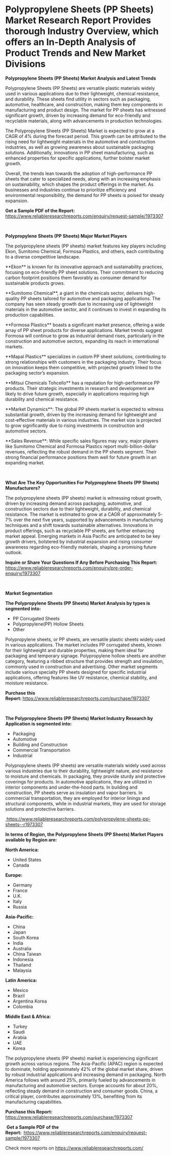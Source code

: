 <p><h1>Polypropylene Sheets (PP Sheets) Market Research Report Provides thorough Industry Overview, which offers an In-Depth Analysis of Product Trends and New Market Divisions</h1></p><p><strong>Polypropylene Sheets (PP Sheets) Market Analysis and Latest Trends</strong></p>
<p><p>Polypropylene Sheets (PP Sheets) are versatile plastic materials widely used in various applications due to their lightweight, chemical resistance, and durability. These sheets find utility in sectors such as packaging, automotive, healthcare, and construction, making them key components in manufacturing and product design. The market for PP sheets has witnessed significant growth, driven by increasing demand for eco-friendly and recyclable materials, along with advancements in production technologies.</p><p>The Polypropylene Sheets (PP Sheets) Market is expected to grow at a CAGR of 4% during the forecast period. This growth can be attributed to the rising need for lightweight materials in the automotive and construction industries, as well as growing awareness about sustainable packaging solutions. Additionally, innovations in PP sheet manufacturing, such as enhanced properties for specific applications, further bolster market growth. </p><p>Overall, the trends lean towards the adoption of high-performance PP sheets that cater to specialized needs, along with an increasing emphasis on sustainability, which shapes the product offerings in the market. As businesses and industries continue to prioritize efficiency and environmental responsibility, the demand for PP sheets is poised for steady expansion.</p></p>
<p><strong>Get a Sample PDF of the Report:&nbsp;</strong> <a href="https://www.reliableresearchreports.com/enquiry/request-sample/1973307?utm_campaign=3265&utm_medium=2&utm_source=Github&utm_content=ia&utm_term=03042025&utm_id=polypropylene-sheets-pp-sheets">https://www.reliableresearchreports.com/enquiry/request-sample/1973307</a></p>
<p>&nbsp;</p>
<p><strong>Polypropylene Sheets (PP Sheets) Major Market Players</strong></p>
<p><p>The polypropylene sheets (PP sheets) market features key players including Ekon, Sumitomo Chemical, Formosa Plastics, and others, each contributing to a diverse competitive landscape. </p><p>**Ekon** is known for its innovative approach and sustainability practices, focusing on eco-friendly PP sheet solutions. Their commitment to reducing carbon footprint positions them favorably as consumer demand for sustainable products grows.</p><p>**Sumitomo Chemical**, a giant in the chemicals sector, delivers high-quality PP sheets tailored for automotive and packaging applications. The company has seen steady growth due to increasing use of lightweight materials in the automotive sector, and it continues to invest in expanding its production capabilities.</p><p>**Formosa Plastics** boasts a significant market presence, offering a wide array of PP sheet products for diverse applications. Market trends suggest Formosa will continue to grow as industrial demand rises, particularly in the construction and automotive sectors, expanding its reach in international markets.</p><p>**Mapal Plastics** specializes in custom PP sheet solutions, contributing to strong relationships with customers in the packaging industry. Their focus on innovation keeps them competitive, with projected growth linked to the packaging sector’s expansion.</p><p>**Mitsui Chemicals Tohcello** has a reputation for high-performance PP products. Their strategic investments in research and development are likely to drive future growth, especially in applications requiring high durability and chemical resistance.</p><p>**Market Dynamics**: The global PP sheets market is expected to witness substantial growth, driven by the increasing demand for lightweight and cost-effective materials in various industries. The market size is projected to grow significantly due to rising investments in construction and automotive sectors.</p><p>**Sales Revenue**: While specific sales figures may vary, major players like Sumitomo Chemical and Formosa Plastics report multi-billion-dollar revenues, reflecting the robust demand in the PP sheets segment. Their strong financial performance positions them well for future growth in an expanding market.</p></p>
<p>&nbsp;</p>
<p><strong>What Are The Key Opportunities For Polypropylene Sheets (PP Sheets) Manufacturers?</strong></p>
<p><p>The polypropylene sheets (PP sheets) market is witnessing robust growth, driven by increasing demand across packaging, automotive, and construction sectors due to their lightweight, durability, and chemical resistance. The market is estimated to grow at a CAGR of approximately 5-7% over the next five years, supported by advancements in manufacturing techniques and a shift towards sustainable alternatives. Innovations in product offerings, such as recyclable PP sheets, are further enhancing market appeal. Emerging markets in Asia Pacific are anticipated to be key growth drivers, bolstered by industrial expansion and rising consumer awareness regarding eco-friendly materials, shaping a promising future outlook.</p></p>
<p><strong>Inquire or Share Your Questions If Any Before Purchasing This Report:</strong> <a href="https://www.reliableresearchreports.com/enquiry/pre-order-enquiry/1973307?utm_campaign=3265&utm_medium=2&utm_source=Github&utm_content=ia&utm_term=03042025&utm_id=polypropylene-sheets-pp-sheets">https://www.reliableresearchreports.com/enquiry/pre-order-enquiry/1973307</a></p>
<p>&nbsp;</p>
<p><strong>Market Segmentation</strong></p>
<p><strong>The Polypropylene Sheets (PP Sheets) Market Analysis by types is segmented into:</strong></p>
<p><ul><li>PP Corrugated Sheets</li><li>Polypropylene(PP) Hollow Sheets</li><li>Other</li></ul></p>
<p><p>Polypropylene sheets, or PP sheets, are versatile plastic sheets widely used in various applications. The market includes PP corrugated sheets, known for their lightweight and durable properties, making them ideal for packaging and temporary signage. Polypropylene hollow sheets are another category, featuring a ribbed structure that provides strength and insulation, commonly used in construction and advertising. Other market segments include various specialty PP sheets designed for specific industrial applications, offering features like UV resistance, chemical stability, and moisture resistance.</p></p>
<p><strong>Purchase this Report:&nbsp;</strong><a href="https://www.reliableresearchreports.com/purchase/1973307?utm_campaign=3265&utm_medium=2&utm_source=Github&utm_content=ia&utm_term=03042025&utm_id=polypropylene-sheets-pp-sheets">https://www.reliableresearchreports.com/purchase/1973307</a></p>
<p>&nbsp;</p>
<p><strong>The Polypropylene Sheets (PP Sheets) Market Industry Research by Application is segmented into:</strong></p>
<p><ul><li>Packaging</li><li>Automotive</li><li>Building and Construction</li><li>Commercial Transportation</li><li>Industrial</li></ul></p>
<p><p>Polypropylene sheets (PP sheets) are versatile materials widely used across various industries due to their durability, lightweight nature, and resistance to moisture and chemicals. In packaging, they provide sturdy and protective coverings for products. In automotive applications, they are utilized in interior components and under-the-hood parts. In building and construction, PP sheets serve as insulation and vapor barriers. In commercial transportation, they are employed for interior linings and structural components, while in industrial markets, they are used for storage solutions and protective barriers.</p></p>
<p><a href="https://www.reliableresearchreports.com/polypropylene-sheets-pp-sheets--r1973307?utm_campaign=3265&utm_medium=2&utm_source=Github&utm_content=ia&utm_term=03042025&utm_id=polypropylene-sheets-pp-sheets">&nbsp;https://www.reliableresearchreports.com/polypropylene-sheets-pp-sheets--r1973307</a></p>
<p><strong>In terms of Region, the Polypropylene Sheets (PP Sheets) Market Players available by Region are:</strong></p>
<p>
    <p> <strong> North America: </strong>
        <ul>
            <li>United States</li>
            <li>Canada</li>
        </ul>
        </p> 
    <p> <strong> Europe: </strong>
        <ul>
            <li>Germany</li>
            <li>France</li>
            <li>U.K.</li>
            <li>Italy</li>
            <li>Russia</li>
        </ul>
        </p> 
    <p> <strong> Asia-Pacific: </strong>
        <ul>
            <li>China</li>
            <li>Japan</li>
            <li>South Korea</li>
            <li>India</li>
            <li>Australia</li>
            <li>China Taiwan</li>
            <li>Indonesia</li>
            <li>Thailand</li>
            <li>Malaysia</li>
        </ul>
        </p> 
    <p> <strong> Latin America: </strong>
        <ul>
            <li>Mexico</li>
            <li>Brazil</li>
            <li>Argentina Korea</li>
            <li>Colombia</li>
        </ul>
        </p> 
    <p> <strong> Middle East & Africa: </strong>
        <ul>
            <li>Turkey</li>
            <li>Saudi</li>
            <li>Arabia</li>
            <li>UAE</li>
            <li>Korea</li>
        </ul>
    </p>
    </p>
<p><p>The polypropylene sheets (PP sheets) market is experiencing significant growth across various regions. The Asia-Pacific (APAC) region is expected to dominate, holding approximately 42% of the global market share, driven by robust industrial applications and increasing demand in packaging. North America follows with around 25%, primarily fueled by advancements in manufacturing and automotive sectors. Europe accounts for about 20%, reflecting steady demand in construction and consumer goods. China, a critical player, contributes approximately 13%, benefiting from its manufacturing capabilities.</p></p>
<p><strong>Purchase this Report: </strong><a href="https://www.reliableresearchreports.com/purchase/1973307?utm_campaign=3265&utm_medium=2&utm_source=Github&utm_content=ia&utm_term=03042025&utm_id=polypropylene-sheets-pp-sheets">https://www.reliableresearchreports.com/purchase/1973307</a></p>
<p>&nbsp;<strong>Get a Sample PDF of the Report:&nbsp;&nbsp;</strong><a href="https://www.reliableresearchreports.com/enquiry/request-sample/1973307?utm_campaign=3265&utm_medium=2&utm_source=Github&utm_content=ia&utm_term=03042025&utm_id=polypropylene-sheets-pp-sheets">https://www.reliableresearchreports.com/enquiry/request-sample/1973307</a></p>
<p><strong></strong></p>
<p>Check more reports on <a href="https://www.reliableresearchreports.com/?utm_campaign=3265&utm_medium=2&utm_source=Github&utm_content=ia&utm_term=03042025&utm_id=polypropylene-sheets-pp-sheets">https://www.reliableresearchreports.com/</a></p>